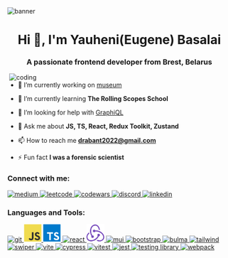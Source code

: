 <img src="https://www.auxanoglobalservices.com/agsresources/wp-content/uploads/2023/03/ReactJS-for-Enterprise-App-Development-Banner.webp" alt="banner"/>
<h1 align="center">Hi 👋, I'm Yauheni(Eugene) Basalai</h1>
<h3 align="center">A passionate frontend developer from Brest, Belarus</h3>

<img align="right" src="https://raw.githubusercontent.com/gist/MedRedha/fd8e2481bde2610c96b9aafde543879c/raw/88624e8d31c4295973dcb7c900dacf0edc0a6d99/coding.gif" alt="coding" width="500"/>



- 🔭 I’m currently working on [museum](https://github.com/rolling-scopes-school/tasks/blob/master/tasks/museum/museum-stage1.md)

- 🌱 I’m currently learning **The Rolling Scopes School**

- 🤝 I’m looking for help with [GraphiQL](https://github.com/rolling-scopes-school/tasks/blob/master/react/modules/graphiql.md)

- 💬 Ask me about **JS, TS, React, Redux Toolkit, Zustand**

- 📫 How to reach me **drabant2022@gmail.com**

- ⚡ Fun fact **I was a forensic scientist**

<h3 align="left">Connect with me:</h3>
<p align="left">
<a href="https://medium.com/@drabant2022" target="blank">
<img src="https://raw.githubusercontent.com/rahuldkjain/github-profile-readme-generator/master/src/images/icons/Social/medium.svg" alt="medium" height="30"/>
</a>
<a href="https://www.leetcode.com/drabantby" target="blank">
<img src="https://raw.githubusercontent.com/rahuldkjain/github-profile-readme-generator/master/src/images/icons/Social/leet-code.svg" alt="leetcode" height="30"/>
</a>
<a href="https://www.codewars.com/users/Drabant" target="blank">
<img src="https://www.codewars.com/packs/assets/logo.61192cf7.svg" alt="codewars" height="30"/>
</a>
<a href="https://discord.gg/https://discord.gg/PcAXRXPT" target="blank">
<img src="https://theme.zdassets.com/theme_assets/678183/84b82d07b293907113d9d4dafd29bfa170bbf9b6.ico" alt="discord" height="30"/>
</a>
<a href="https://linkedin.com/in/eugene-bas" target="blank">
<img src="https://upload.wikimedia.org/wikipedia/commons/c/ca/LinkedIn_logo_initials.png" alt="linkedin" height="30"/>
</a>
</p>

<h3 align="left">Languages and Tools:</h3>

<p align="left">
<a href="https://git-scm.com/" target="_blank" rel="noreferrer">
<img src="https://www.vectorlogo.zone/logos/git-scm/git-scm-icon.svg" alt="git" height="40"/>
</a>
<a href="https://developer.mozilla.org/en-US/docs/Web/JavaScript" target="_blank" rel="noreferrer">
<img src="https://raw.githubusercontent.com/devicons/devicon/master/icons/javascript/javascript-original.svg" alt="javascript" height="40"/>
</a>
<a href="https://www.typescriptlang.org/" target="_blank" rel="noreferrer">
<img src="https://raw.githubusercontent.com/devicons/devicon/master/icons/typescript/typescript-original.svg" alt="typescript" height="40"/>
</a>
<a href="https://reactjs.org/" target="_blank" rel="noreferrer">
<img src="https://upload.wikimedia.org/wikipedia/commons/a/a7/React-icon.svg" alt="react" height="40"/>
</a>
<a href="https://redux.js.org" target="_blank" rel="noreferrer">
<img src="https://raw.githubusercontent.com/devicons/devicon/master/icons/redux/redux-original.svg" alt="redux" height="40"/>
</a>
<a href="https://mui.com" target="_blank" rel="noreferrer">
<img src="https://v4.mui.com/static/logo_raw.svg" alt="mui" height="40"/>
</a>
<a href="https://getbootstrap.com" target="_blank" rel="noreferrer">
<img src="https://getbootstrap.com/docs/5.3/assets/brand/bootstrap-logo.svg" alt="bootstrap" height="40"/>
</a>
<a href="https://bulma.io/" target="_blank" rel="noreferrer">
<img src="https://raw.githubusercontent.com/gilbarbara/logos/804dc257b59e144eaca5bc6ffd16949752c6f789/logos/bulma.svg" alt="bulma" height="40"/>
</a>
<a href="https://tailwindcss.com/" target="_blank" rel="noreferrer">
<img src="https://www.vectorlogo.zone/logos/tailwindcss/tailwindcss-icon.svg" alt="tailwind" height="40"/>
</a>
<a href="https://swiperjs.com" target="_blank" rel="noreferrer">
<img src="https://swiperjs.com/images/favicon.svg" alt="swiper" height="40"/>
</a>
<a href="https://vitejs.dev" target="_blank" rel="noreferrer">
<img src="https://vitejs.dev/logo.svg" alt="vite" height="40"/>
</a>
<a href="https://docs.cypress.io" target="_blank" rel="noreferrer">
<img src="https://docs.cypress.io/favicon.svg" alt="cypress" height="40"/>
</a>
<a href="https://vitest.dev" target="_blank" rel="noreferrer">
<img src="https://vitest.dev/logo.svg" alt="vitest" height="40"/>
</a>
<a href="https://jestjs.io" target="_blank" rel="noreferrer">
<img src="https://jestjs.io/img/jest.png" alt="jest" height="40"/>
</a>  
  <a href="https://testing-library.com" target="_blank" rel="noreferrer">
<img src="https://testing-library.com/img/octopus-64x64.png" alt="testing library" height="40"/>
</a>
<a href="https://webpack.js.org" target="_blank" rel="noreferrer">
<img src="https://seeklogo.com/images/W/webpack-logo-9E66EE203A-seeklogo.com.png" alt="webpack" height="40"/>
</a>
  
  
</p>
